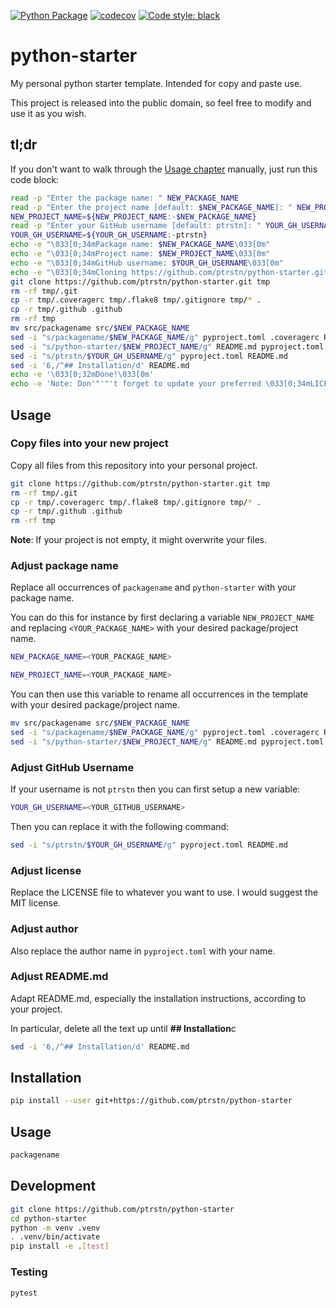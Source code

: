 [![Python Package](https://github.com/ptrstn/python-starter/actions/workflows/python-package.yml/badge.svg)](https://github.com/ptrstn/python-starter/actions/workflows/python-package.yml)
[![codecov](https://codecov.io/gh/ptrstn/python-starter/branch/master/graph/badge.svg)](https://codecov.io/gh/ptrstn/python-starter)
[![Code style: black](https://img.shields.io/badge/code%20style-black-000000.svg)](https://github.com/psf/black)

# python-starter

My personal python starter template. Intended for copy and paste use. 

This project is released into the public domain, so feel free to modify and use it as you wish.

## tl;dr

If you don't want to walk through the [Usage chapter](#usage) manually, just run this code block:

```bash
read -p "Enter the package name: " NEW_PACKAGE_NAME
read -p "Enter the project name [default: $NEW_PACKAGE_NAME]: " NEW_PROJECT_NAME
NEW_PROJECT_NAME=${NEW_PROJECT_NAME:-$NEW_PACKAGE_NAME}
read -p "Enter your GitHub username [default: ptrstn]: " YOUR_GH_USERNAME
YOUR_GH_USERNAME=${YOUR_GH_USERNAME:-ptrstn}
echo -e "\033[0;34mPackage name: $NEW_PACKAGE_NAME\033[0m"
echo -e "\033[0;34mProject name: $NEW_PROJECT_NAME\033[0m"
echo -e "\033[0;34mGitHub username: $YOUR_GH_USERNAME\033[0m"
echo -e "\033[0;34mCloning https://github.com/ptrstn/python-starter.git...\033[0m"
git clone https://github.com/ptrstn/python-starter.git tmp
rm -rf tmp/.git
cp -r tmp/.coveragerc tmp/.flake8 tmp/.gitignore tmp/* .
cp -r tmp/.github .github
rm -rf tmp
mv src/packagename src/$NEW_PACKAGE_NAME
sed -i "s/packagename/$NEW_PACKAGE_NAME/g" pyproject.toml .coveragerc README.md "src/${NEW_PACKAGE_NAME}/__main__.py" tests/test_core.py
sed -i "s/python-starter/$NEW_PROJECT_NAME/g" README.md pyproject.toml
sed -i "s/ptrstn/$YOUR_GH_USERNAME/g" pyproject.toml README.md
sed -i '6,/^## Installation/d' README.md
echo -e '\033[0;32mDone!\033[0m'
echo -e 'Note: Don'"'"'t forget to update your preferred \033[0;34mLICENSE\033[0m'
```

## Usage

### Copy files into your new project

Copy all files from this repository into your personal project. 

```bash
git clone https://github.com/ptrstn/python-starter.git tmp
rm -rf tmp/.git
cp -r tmp/.coveragerc tmp/.flake8 tmp/.gitignore tmp/* .
cp -r tmp/.github .github
rm -rf tmp
```

**Note**: If your project is not empty, it might overwrite your files.

### Adjust package name

Replace all occurrences of ```packagename``` and ```python-starter``` with your package name.

You can do this for instance by first declaring a variable ```NEW_PROJECT_NAME``` and replacing ```<YOUR_PACKAGE_NAME>``` with your desired package/project name.

```bash
NEW_PACKAGE_NAME=<YOUR_PACKAGE_NAME>
```

```bash
NEW_PROJECT_NAME=<YOUR_PACKAGE_NAME>
```

You can then use this variable to rename all occurrences in the template with your desired package/project name.

```bash
mv src/packagename src/$NEW_PACKAGE_NAME
sed -i "s/packagename/$NEW_PACKAGE_NAME/g" pyproject.toml .coveragerc README.md "src/${NEW_PACKAGE_NAME}/__main__.py" tests/test_core.py
sed -i "s/python-starter/$NEW_PROJECT_NAME/g" README.md pyproject.toml
```

### Adjust GitHub Username

If your username is not ```ptrstn``` then you can first setup a new variable:

```bash
YOUR_GH_USERNAME=<YOUR_GITHUB_USERNAME>
```

Then you can replace it with the following command:

```bash
sed -i "s/ptrstn/$YOUR_GH_USERNAME/g" pyproject.toml README.md
```

### Adjust license

Replace the LICENSE file to whatever you want to use. 
I would suggest the MIT license.

### Adjust author 

Also replace the author name in ```pyproject.toml``` with your name.

### Adjust README.md

Adapt README.md, especially the installation instructions, according to your project. 

In particular, delete all the text up until **## Installation**c

```bash
sed -i '6,/^## Installation/d' README.md
```

## Installation

```bash
pip install --user git+https://github.com/ptrstn/python-starter
```

## Usage

```bash
packagename
```

## Development

```bash
git clone https://github.com/ptrstn/python-starter
cd python-starter
python -m venv .venv
. .venv/bin/activate
pip install -e .[test]
```

### Testing

```bash
pytest
```
